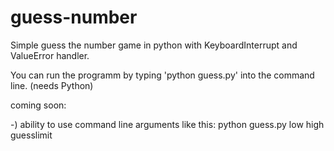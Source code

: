 guess-number
============

Simple guess the number game in python with KeyboardInterrupt and ValueError handler.

You can run the programm by typing 'python guess.py' into the command line. (needs Python)

coming soon:

-)	ability to use command line arguments like this:
	python guess.py low high guesslimit
